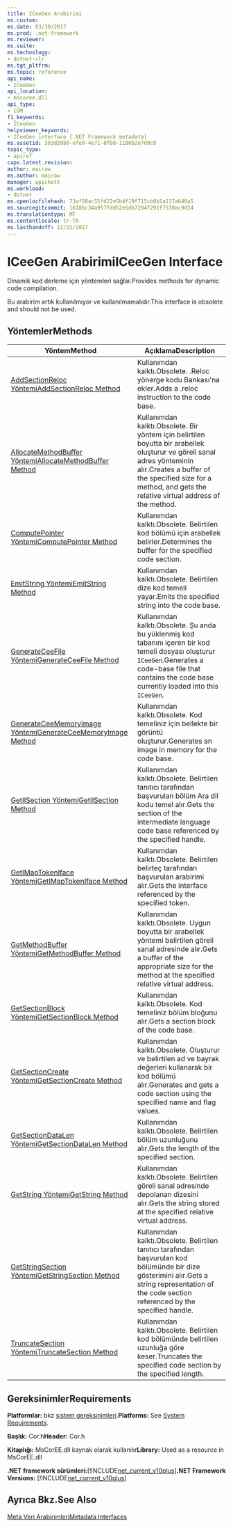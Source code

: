 ```yaml
---
title: ICeeGen Arabirimi
ms.custom: 
ms.date: 03/30/2017
ms.prod: .net-framework
ms.reviewer: 
ms.suite: 
ms.technology:
- dotnet-clr
ms.tgt_pltfrm: 
ms.topic: reference
api_name:
- ICeeGen
api_location:
- mscoree.dll
api_type:
- COM
f1_keywords:
- ICeeGen
helpviewer_keywords:
- ICeeGen interface [.NET Framework metadata]
ms.assetid: 383d20b0-efe9-4e71-8fb8-1186b2e7d0c0
topic_type:
- apiref
caps.latest.revision: 
author: mairaw
ms.author: mairaw
manager: wpickett
ms.workload:
- dotnet
ms.openlocfilehash: 73af58ac55fd22e5b4f19f715cb0b1a137a640a5
ms.sourcegitcommit: 16186c34a957fdd52e5db7294f291f7530ac9d24
ms.translationtype: MT
ms.contentlocale: tr-TR
ms.lasthandoff: 12/22/2017
---
```

# <a name="iceegen-interface"></a><span data-ttu-id="3e5c7-102">ICeeGen Arabirimi</span><span class="sxs-lookup"><span data-stu-id="3e5c7-102">ICeeGen Interface</span></span>
<span data-ttu-id="3e5c7-103">Dinamik kod derleme için yöntemleri sağlar.</span><span class="sxs-lookup"><span data-stu-id="3e5c7-103">Provides methods for dynamic code compilation.</span></span>  
  
 <span data-ttu-id="3e5c7-104">Bu arabirim artık kullanılmıyor ve kullanılmamalıdır.</span><span class="sxs-lookup"><span data-stu-id="3e5c7-104">This interface is obsolete and should not be used.</span></span>  
  
## <a name="methods"></a><span data-ttu-id="3e5c7-105">Yöntemler</span><span class="sxs-lookup"><span data-stu-id="3e5c7-105">Methods</span></span>  
  
|<span data-ttu-id="3e5c7-106">Yöntem</span><span class="sxs-lookup"><span data-stu-id="3e5c7-106">Method</span></span>|<span data-ttu-id="3e5c7-107">Açıklama</span><span class="sxs-lookup"><span data-stu-id="3e5c7-107">Description</span></span>|  
|------------|-----------------|  
|[<span data-ttu-id="3e5c7-108">AddSectionReloc Yöntemi</span><span class="sxs-lookup"><span data-stu-id="3e5c7-108">AddSectionReloc Method</span></span>](../../../../docs/framework/unmanaged-api/metadata/iceegen-addsectionreloc-method.md)|<span data-ttu-id="3e5c7-109">Kullanımdan kalktı.</span><span class="sxs-lookup"><span data-stu-id="3e5c7-109">Obsolete.</span></span> <span data-ttu-id="3e5c7-110">.Reloc yönerge kodu Bankası'na ekler.</span><span class="sxs-lookup"><span data-stu-id="3e5c7-110">Adds a .reloc instruction to the code base.</span></span>|  
|[<span data-ttu-id="3e5c7-111">AllocateMethodBuffer Yöntemi</span><span class="sxs-lookup"><span data-stu-id="3e5c7-111">AllocateMethodBuffer Method</span></span>](../../../../docs/framework/unmanaged-api/metadata/iceegen-allocatemethodbuffer-method.md)|<span data-ttu-id="3e5c7-112">Kullanımdan kalktı.</span><span class="sxs-lookup"><span data-stu-id="3e5c7-112">Obsolete.</span></span> <span data-ttu-id="3e5c7-113">Bir yöntem için belirtilen boyutta bir arabellek oluşturur ve göreli sanal adres yönteminin alır.</span><span class="sxs-lookup"><span data-stu-id="3e5c7-113">Creates a buffer of the specified size for a method, and gets the relative virtual address of the method.</span></span>|  
|[<span data-ttu-id="3e5c7-114">ComputePointer Yöntemi</span><span class="sxs-lookup"><span data-stu-id="3e5c7-114">ComputePointer Method</span></span>](../../../../docs/framework/unmanaged-api/metadata/iceegen-computepointer-method.md)|<span data-ttu-id="3e5c7-115">Kullanımdan kalktı.</span><span class="sxs-lookup"><span data-stu-id="3e5c7-115">Obsolete.</span></span> <span data-ttu-id="3e5c7-116">Belirtilen kod bölümü için arabellek belirler.</span><span class="sxs-lookup"><span data-stu-id="3e5c7-116">Determines the buffer for the specified code section.</span></span>|  
|[<span data-ttu-id="3e5c7-117">EmitString Yöntemi</span><span class="sxs-lookup"><span data-stu-id="3e5c7-117">EmitString Method</span></span>](../../../../docs/framework/unmanaged-api/metadata/iceegen-emitstring-method.md)|<span data-ttu-id="3e5c7-118">Kullanımdan kalktı.</span><span class="sxs-lookup"><span data-stu-id="3e5c7-118">Obsolete.</span></span> <span data-ttu-id="3e5c7-119">Belirtilen dize kod temeli yayar.</span><span class="sxs-lookup"><span data-stu-id="3e5c7-119">Emits the specified string into the code base.</span></span>|  
|[<span data-ttu-id="3e5c7-120">GenerateCeeFile Yöntemi</span><span class="sxs-lookup"><span data-stu-id="3e5c7-120">GenerateCeeFile Method</span></span>](../../../../docs/framework/unmanaged-api/metadata/iceegen-generateceefile-method.md)|<span data-ttu-id="3e5c7-121">Kullanımdan kalktı.</span><span class="sxs-lookup"><span data-stu-id="3e5c7-121">Obsolete.</span></span> <span data-ttu-id="3e5c7-122">Şu anda bu yüklenmiş kod tabanını içeren bir kod temeli dosyası oluşturur `ICeeGen`.</span><span class="sxs-lookup"><span data-stu-id="3e5c7-122">Generates a code-base file that contains the code base currently loaded into this `ICeeGen`.</span></span>|  
|[<span data-ttu-id="3e5c7-123">GenerateCeeMemoryImage Yöntemi</span><span class="sxs-lookup"><span data-stu-id="3e5c7-123">GenerateCeeMemoryImage Method</span></span>](../../../../docs/framework/unmanaged-api/metadata/iceegen-generateceememoryimage-method.md)|<span data-ttu-id="3e5c7-124">Kullanımdan kalktı.</span><span class="sxs-lookup"><span data-stu-id="3e5c7-124">Obsolete.</span></span> <span data-ttu-id="3e5c7-125">Kod temeliniz için bellekte bir görüntü oluşturur.</span><span class="sxs-lookup"><span data-stu-id="3e5c7-125">Generates an image in memory for the code base.</span></span>|  
|[<span data-ttu-id="3e5c7-126">GetIlSection Yöntemi</span><span class="sxs-lookup"><span data-stu-id="3e5c7-126">GetIlSection Method</span></span>](../../../../docs/framework/unmanaged-api/metadata/iceegen-getilsection-method.md)|<span data-ttu-id="3e5c7-127">Kullanımdan kalktı.</span><span class="sxs-lookup"><span data-stu-id="3e5c7-127">Obsolete.</span></span> <span data-ttu-id="3e5c7-128">Belirtilen tanıtıcı tarafından başvurulan bölüm Ara dil kodu temel alır.</span><span class="sxs-lookup"><span data-stu-id="3e5c7-128">Gets the section of the intermediate language code base referenced by the specified handle.</span></span>|  
|[<span data-ttu-id="3e5c7-129">GetIMapTokenIface Yöntemi</span><span class="sxs-lookup"><span data-stu-id="3e5c7-129">GetIMapTokenIface Method</span></span>](../../../../docs/framework/unmanaged-api/metadata/iceegen-getimaptokeniface-method.md)|<span data-ttu-id="3e5c7-130">Kullanımdan kalktı.</span><span class="sxs-lookup"><span data-stu-id="3e5c7-130">Obsolete.</span></span> <span data-ttu-id="3e5c7-131">Belirtilen belirteç tarafından başvurulan arabirimi alır.</span><span class="sxs-lookup"><span data-stu-id="3e5c7-131">Gets the interface referenced by the specified token.</span></span>|  
|[<span data-ttu-id="3e5c7-132">GetMethodBuffer Yöntemi</span><span class="sxs-lookup"><span data-stu-id="3e5c7-132">GetMethodBuffer Method</span></span>](../../../../docs/framework/unmanaged-api/metadata/iceegen-getmethodbuffer-method.md)|<span data-ttu-id="3e5c7-133">Kullanımdan kalktı.</span><span class="sxs-lookup"><span data-stu-id="3e5c7-133">Obsolete.</span></span> <span data-ttu-id="3e5c7-134">Uygun boyutta bir arabellek yöntemi belirtilen göreli sanal adresinde alır.</span><span class="sxs-lookup"><span data-stu-id="3e5c7-134">Gets a buffer of the appropriate size for the method at the specified relative virtual address.</span></span>|  
|[<span data-ttu-id="3e5c7-135">GetSectionBlock Yöntemi</span><span class="sxs-lookup"><span data-stu-id="3e5c7-135">GetSectionBlock Method</span></span>](../../../../docs/framework/unmanaged-api/metadata/iceegen-getsectionblock-method.md)|<span data-ttu-id="3e5c7-136">Kullanımdan kalktı.</span><span class="sxs-lookup"><span data-stu-id="3e5c7-136">Obsolete.</span></span> <span data-ttu-id="3e5c7-137">Kod temeliniz bölüm bloğunu alır.</span><span class="sxs-lookup"><span data-stu-id="3e5c7-137">Gets a section block of the code base.</span></span>|  
|[<span data-ttu-id="3e5c7-138">GetSectionCreate Yöntemi</span><span class="sxs-lookup"><span data-stu-id="3e5c7-138">GetSectionCreate Method</span></span>](../../../../docs/framework/unmanaged-api/metadata/iceegen-getsectioncreate-method.md)|<span data-ttu-id="3e5c7-139">Kullanımdan kalktı.</span><span class="sxs-lookup"><span data-stu-id="3e5c7-139">Obsolete.</span></span> <span data-ttu-id="3e5c7-140">Oluşturur ve belirtilen ad ve bayrak değerleri kullanarak bir kod bölümü alır.</span><span class="sxs-lookup"><span data-stu-id="3e5c7-140">Generates and gets a code section using the specified name and flag values.</span></span>|  
|[<span data-ttu-id="3e5c7-141">GetSectionDataLen Yöntemi</span><span class="sxs-lookup"><span data-stu-id="3e5c7-141">GetSectionDataLen Method</span></span>](../../../../docs/framework/unmanaged-api/metadata/iceegen-getsectiondatalen-method.md)|<span data-ttu-id="3e5c7-142">Kullanımdan kalktı.</span><span class="sxs-lookup"><span data-stu-id="3e5c7-142">Obsolete.</span></span> <span data-ttu-id="3e5c7-143">Belirtilen bölüm uzunluğunu alır.</span><span class="sxs-lookup"><span data-stu-id="3e5c7-143">Gets the length of the specified section.</span></span>|  
|[<span data-ttu-id="3e5c7-144">GetString Yöntemi</span><span class="sxs-lookup"><span data-stu-id="3e5c7-144">GetString Method</span></span>](../../../../docs/framework/unmanaged-api/metadata/iceegen-getstring-method.md)|<span data-ttu-id="3e5c7-145">Kullanımdan kalktı.</span><span class="sxs-lookup"><span data-stu-id="3e5c7-145">Obsolete.</span></span> <span data-ttu-id="3e5c7-146">Belirtilen göreli sanal adresinde depolanan dizesini alır.</span><span class="sxs-lookup"><span data-stu-id="3e5c7-146">Gets the string stored at the specified relative virtual address.</span></span>|  
|[<span data-ttu-id="3e5c7-147">GetStringSection Yöntemi</span><span class="sxs-lookup"><span data-stu-id="3e5c7-147">GetStringSection Method</span></span>](../../../../docs/framework/unmanaged-api/metadata/iceegen-getstringsection-method.md)|<span data-ttu-id="3e5c7-148">Kullanımdan kalktı.</span><span class="sxs-lookup"><span data-stu-id="3e5c7-148">Obsolete.</span></span> <span data-ttu-id="3e5c7-149">Belirtilen tanıtıcı tarafından başvurulan kod bölümünde bir dize gösterimini alır.</span><span class="sxs-lookup"><span data-stu-id="3e5c7-149">Gets a string representation of the code section referenced by the specified handle.</span></span>|  
|[<span data-ttu-id="3e5c7-150">TruncateSection Yöntemi</span><span class="sxs-lookup"><span data-stu-id="3e5c7-150">TruncateSection Method</span></span>](../../../../docs/framework/unmanaged-api/metadata/iceegen-truncatesection-method.md)|<span data-ttu-id="3e5c7-151">Kullanımdan kalktı.</span><span class="sxs-lookup"><span data-stu-id="3e5c7-151">Obsolete.</span></span> <span data-ttu-id="3e5c7-152">Belirtilen kod bölümünde belirtilen uzunluğa göre keser.</span><span class="sxs-lookup"><span data-stu-id="3e5c7-152">Truncates the specified code section by the specified length.</span></span>|  
  
## <a name="requirements"></a><span data-ttu-id="3e5c7-153">Gereksinimler</span><span class="sxs-lookup"><span data-stu-id="3e5c7-153">Requirements</span></span>  
 <span data-ttu-id="3e5c7-154">**Platformlar:** bkz [sistem gereksinimleri](../../../../docs/framework/get-started/system-requirements.md).</span><span class="sxs-lookup"><span data-stu-id="3e5c7-154">**Platforms:** See [System Requirements](../../../../docs/framework/get-started/system-requirements.md).</span></span>  
  
 <span data-ttu-id="3e5c7-155">**Başlık:** Cor.h</span><span class="sxs-lookup"><span data-stu-id="3e5c7-155">**Header:** Cor.h</span></span>  
  
 <span data-ttu-id="3e5c7-156">**Kitaplığı:** MsCorEE.dll kaynak olarak kullanılır</span><span class="sxs-lookup"><span data-stu-id="3e5c7-156">**Library:** Used as a resource in MsCorEE.dll</span></span>  
  
 <span data-ttu-id="3e5c7-157">**.NET framework sürümleri:**[!INCLUDE[net_current_v10plus](../../../../includes/net-current-v10plus-md.md)]</span><span class="sxs-lookup"><span data-stu-id="3e5c7-157">**.NET Framework Versions:** [!INCLUDE[net_current_v10plus](../../../../includes/net-current-v10plus-md.md)]</span></span>  
  
## <a name="see-also"></a><span data-ttu-id="3e5c7-158">Ayrıca Bkz.</span><span class="sxs-lookup"><span data-stu-id="3e5c7-158">See Also</span></span>  
 [<span data-ttu-id="3e5c7-159">Meta Veri Arabirimleri</span><span class="sxs-lookup"><span data-stu-id="3e5c7-159">Metadata Interfaces</span></span>](../../../../docs/framework/unmanaged-api/metadata/metadata-interfaces.md)
